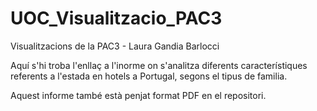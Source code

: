 # UOC_Visualitzacio_PAC3

Visualitzacions de la PAC3 - Laura Gandia Barlocci

Aquí s'hi troba l'enllaç a l'inorme on s'analitza diferents característiques referents a l'estada en hotels a Portugal, segons el tipus de familia.

Aquest informe també està penjat format PDF en el repositori.
